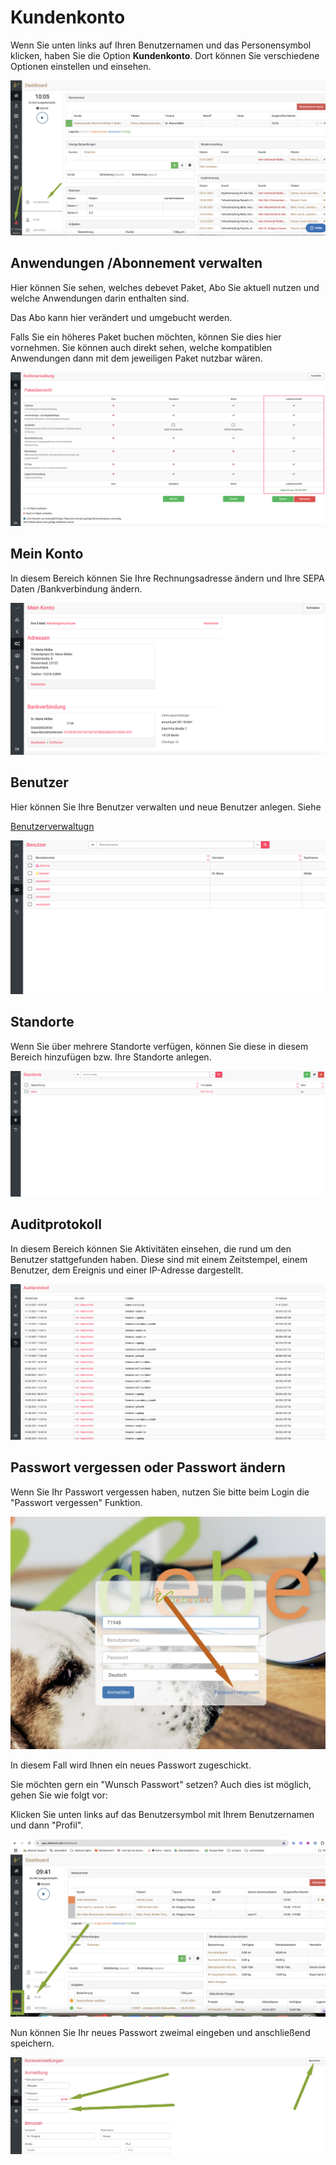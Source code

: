 # Kundenkonto  

Wenn Sie unten links auf Ihren Benutzernamen und das Personensymbol klicken, haben Sie die Option **Kundenkonto**.
Dort können Sie verschiedene Optionen einstellen und einsehen.  

![](../../static/img/Admin/kundenkonto_aufrufen.png)

## Anwendungen /Abonnement verwalten

Hier können Sie sehen, welches debevet Paket, Abo Sie aktuell nutzen und welche Anwendungen darin enthalten sind.

Das Abo kann hier verändert und umgebucht werden.

Falls Sie ein höheres Paket buchen möchten, können Sie dies hier vornehmen. Sie können auch direkt sehen, welche kompatiblen 
Anwendungen dann mit dem jeweiligen Paket nutzbar wären. 

![](../../static/img/Admin/paketu__bersicht.png)


## Mein Konto

In diesem Bereich können Sie Ihre Rechnungsadresse ändern und Ihre SEPA Daten /Bankverbindung ändern.   

![](../../static/img/Admin/sepa_aendern.png)   

## Benutzer  

Hier können Sie Ihre Benutzer verwalten und neue Benutzer anlegen. Siehe 

[Benutzerverwaltugn](/docs/Administration/Administration#benutzerverwaltung)  

![](../../static/img/Admin/Benutzer.png)  

## Standorte

Wenn Sie über mehrere Standorte verfügen, können Sie diese in diesem Bereich hinzufügen bzw. Ihre Standorte anlegen.

![](../../static/img/Admin/Standorte.png)  

## Auditprotokoll  

In diesem Bereich können Sie Aktivitäten einsehen, die rund um den Benutzer stattgefunden haben. Diese sind mit einem 
Zeitstempel, einem Benutzer, dem Ereignis und einer IP-Adresse dargestellt.   

![](../../static/img/Admin/Auditprotokoll.png)   

## Passwort vergessen oder Passwort ändern   

Wenn Sie Ihr Passwort vergessen haben, nutzen Sie bitte beim Login die "Passwort vergessen" Funktion.   

![](../../static/img/Admin/pw_vergessen.png)  

In diesem Fall wird Ihnen ein neues Passwort zugeschickt. 

Sie möchten gern ein "Wunsch Passwort" setzen? Auch dies ist möglich, gehen Sie wie folgt vor:   

Klicken Sie unten links auf das Benutzersymbol mit Ihrem Benutzernamen und dann "Profil".   

![](../../static/img/Admin/pw_setzen.png)  

Nun können Sie Ihr neues Passwort zweimal eingeben und anschließend speichern.    

![](../../static/img/Admin/pw_setzen2.png)